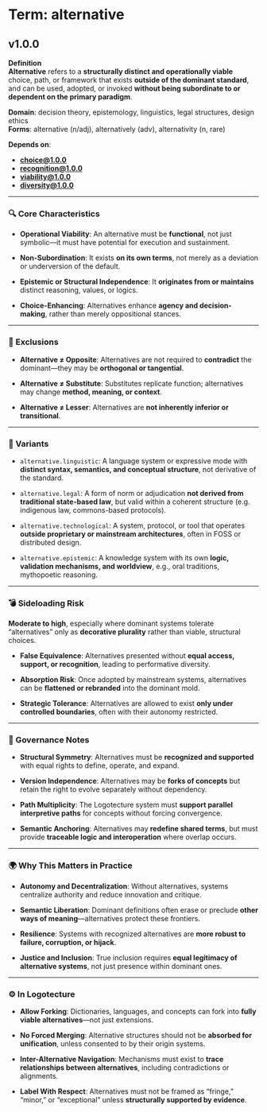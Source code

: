 # Term: alternative

## v1.0.0

**Definition**  
**Alternative** refers to a **structurally distinct and operationally viable** choice, path, or framework that exists **outside of the dominant standard**, and can be used, adopted, or invoked **without being subordinate to or dependent on the primary paradigm**.

**Domain**: decision theory, epistemology, linguistics, legal structures, design ethics  
**Forms**: alternative (n/adj), alternatively (adv), alternativity (n, rare)

**Depends on**:  
- **choice@1.0.0**  
- **recognition@1.0.0**  
- **viability@1.0.0**  
- **diversity@1.0.0**

---

### 🔍 Core Characteristics

- **Operational Viability**: An alternative must be **functional**, not just symbolic—it must have potential for execution and sustainment.

- **Non-Subordination**: It exists **on its own terms**, not merely as a deviation or underversion of the default.

- **Epistemic or Structural Independence**: It **originates from or maintains** distinct reasoning, values, or logics.

- **Choice-Enhancing**: Alternatives enhance **agency and decision-making**, rather than merely oppositional stances.

---

### 🚫 Exclusions

- **Alternative ≠ Opposite**: Alternatives are not required to **contradict** the dominant—they may be **orthogonal or tangential**.

- **Alternative ≠ Substitute**: Substitutes replicate function; alternatives may change **method, meaning, or context**.

- **Alternative ≠ Lesser**: Alternatives are **not inherently inferior or transitional**.

---

### 🔁 Variants

- `alternative.linguistic`: A language system or expressive mode with **distinct syntax, semantics, and conceptual structure**, not derivative of the standard.

- `alternative.legal`: A form of norm or adjudication **not derived from traditional state-based law**, but valid within a coherent structure (e.g. indigenous law, commons-based protocols).

- `alternative.technological`: A system, protocol, or tool that operates **outside proprietary or mainstream architectures**, often in FOSS or distributed design.

- `alternative.epistemic`: A knowledge system with its own **logic, validation mechanisms, and worldview**, e.g., oral traditions, mythopoetic reasoning.

---

### 💣 Sideloading Risk

**Moderate to high**, especially where dominant systems tolerate “alternatives” only as **decorative plurality** rather than viable, structural choices.

- **False Equivalence**: Alternatives presented without **equal access, support, or recognition**, leading to performative diversity.

- **Absorption Risk**: Once adopted by mainstream systems, alternatives can be **flattened or rebranded** into the dominant mold.

- **Strategic Tolerance**: Alternatives are allowed to exist **only under controlled boundaries**, often with their autonomy restricted.

---

### 🔐 Governance Notes

- **Structural Symmetry**: Alternatives must be **recognized and supported** with equal rights to define, operate, and expand.

- **Version Independence**: Alternatives may be **forks of concepts** but retain the right to evolve separately without dependency.

- **Path Multiplicity**: The Logotecture system must **support parallel interpretive paths** for concepts without forcing convergence.

- **Semantic Anchoring**: Alternatives may **redefine shared terms**, but must provide **traceable logic and interoperation** where overlap occurs.

---

### 🌍 Why This Matters in Practice

- **Autonomy and Decentralization**: Without alternatives, systems centralize authority and reduce innovation and critique.

- **Semantic Liberation**: Dominant definitions often erase or preclude **other ways of meaning**—alternatives protect these frontiers.

- **Resilience**: Systems with recognized alternatives are **more robust to failure, corruption, or hijack**.

- **Justice and Inclusion**: True inclusion requires **equal legitimacy of alternative systems**, not just presence within dominant ones.

---

### ⚙️ In Logotecture

- **Allow Forking**: Dictionaries, languages, and concepts can fork into **fully viable alternatives**—not just extensions.

- **No Forced Merging**: Alternative structures should not be **absorbed for unification**, unless consented to by their origin systems.

- **Inter-Alternative Navigation**: Mechanisms must exist to **trace relationships between alternatives**, including contradictions or alignments.

- **Label With Respect**: Alternatives must not be framed as “fringe,” “minor,” or “exceptional” unless **structurally supported by evidence**.
